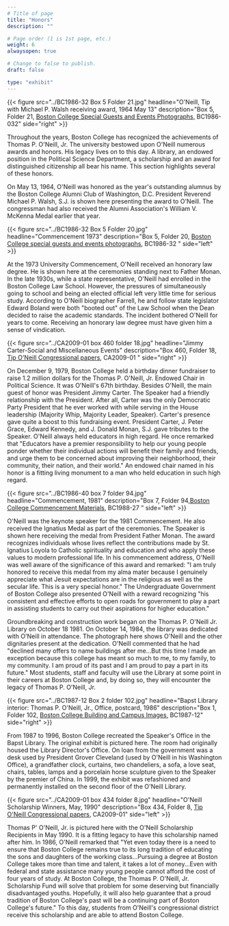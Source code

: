 ```yaml
---
# Title of page
title: "Honors"
description: ""

# Page order (1 is 1st page, etc.)
weight: 6
alwaysopen: true

# Change to false to publish.
draft: false

type: "exhibit"
---
```

{{< figure src="../BC1986-32 Box 5 Folder 21.jpg"
           headline="O'Neill, Tip with Michael P. Walsh receiving award, 1964 May 13"
           description="Box 5, Folder 21, [Boston College Special Guests and Events Photographs,](https://bc-primo.hosted.exlibrisgroup.com/permalink/f/l6ucgu/ALMA-BC21425342270001021) BC1986-032"
           side="right" >}}

Throughout the years, Boston College has recognized the achievements of Thomas P. O'Neill, Jr. The university bestowed upon O'Neill numerous awards and honors. His legacy lives on to this day. A library, an endowed position in the Political Science Department, a scholarship and an award for distinguished citizenship all bear his name. This section highlights several of these honors.



On May 13, 1964, O'Neill was honored as the year's outstanding alumnus by the Boston College Alumni Club of Washington, D.C. President Reverend Michael P. Walsh, S.J. is shown here presenting the award to O'Neill. The congressman had also received the Alumni Association's William V. McKenna Medal earlier that year.

{{< figure src="../BC1986-32 Box 5 Folder 20.jpg"
           headline="Commencement 1973"
           description="Box 5, Folder 20, [Boston College special guests and events photographs](https://bc-primo.hosted.exlibrisgroup.com/permalink/f/1jdnfk3/ALMA-BC21425342270001021), BC1986-32 " side="left" >}}


At the 1973 University Commencement, O'Neill received an honorary law degree. He is shown here at the ceremonies standing next to Father Monan. In the late 1930s, while a state representative, O'Neill had enrolled in the Boston College Law School. However, the pressures of simultaneously going to school and being an elected official left very little time for serious study. According to O'Neill biographer Farrell, he and follow state legislator Edward Boland were both "booted out" of the Law School when the Dean decided to raise the academic standards. The incident bothered O'Neill for years to come. Receiving an honorary law degree must have given him a sense of vindication.

{{< figure src="../CA2009-01 box 460 folder 18.jpg"
           headline="Jimmy Carter-Social and Miscellaneous Events"
           description="Box 460, Folder 18, [Tip O'Neill Congressional papers](https://bc-primo.hosted.exlibrisgroup.com/permalink/f/l6ucgu/ALMA-BC21339013100001021), CA2009-01 " side="right" >}}

On December 9, 1979, Boston College held a birthday dinner fundraiser to raise 1.2 million dollars for the Thomas P. O'Neill, Jr. Endowed Chair in Political Science. It was O'Neill's 67th birthday. Besides O'Neill, the main guest of honor was President Jimmy Carter. The Speaker had a friendly relationship with the President. After all, Carter was the only Democratic Party President that he ever worked with while serving in the House leadership (Majority Whip, Majority Leader, Speaker). Carter's presence gave quite a boost to this fundraising event. President Carter, J. Peter Grace, Edward Kennedy, and J. Donald Monan, S.J. gave tributes to the Speaker. O'Neill always held educators in high regard. He once remarked that "Educators have a premier responsibility to help our young people ponder whether their individual actions will benefit their family and friends, and urge them to be concerned about improving their neighborhood, their community, their nation, and their world." An endowed chair named in his honor is a fitting living monument to a man who held education in such high regard.

{{< figure src="../BC1986-40 box 7 folder 94.jpg"
           headline="Commencement, 1981"
           description="Box 7, Folder 94,[Boston College Commencement Materials](https://bc-primo.hosted.exlibrisgroup.com/permalink/f/l6ucgu/ALMA-BC21476208860001021), BC1988-27  " side="left" >}}

O'Neill was the keynote speaker for the 1981 Commencement. He also received the Ignatius Medal as part of the ceremonies. The Speaker is shown here receiving the medal from President Father Monan. The award recognizes individuals whose lives reflect the contributions made by St. Ignatius Loyola to Catholic spirituality and education and who apply these values to modern professional life. In his commencement address, O'Neill was well aware of the significance of this award and remarked: "I am truly honored to receive this medal from my alma mater because I genuinely appreciate what Jesuit expectations are in the religious as well as the secular life. This is a very special honor." The Undergraduate Government of Boston College also presented O'Neill with a reward recognizing "his consistent and effective efforts to open roads for government to play a part in assisting students to carry out their aspirations for higher education."



Groundbreaking and construction work began on the Thomas P. O'Neill Jr. Library on October 18 1981. On October 14, 1984, the library was dedicated with O'Neill in attendance. The photograph here shows O'Neill and the other dignitaries present at the dedication. O'Neill commented that he had "declined many offers to name buildings after me...But this time I made an exception because this college has meant so much to me, to my family, to my community. I am proud of its past and I am proud to pay a part in its future." Most students, staff and faculty will use the Library at some point in their careers at Boston College and, by doing so, they will encounter the legacy of Thomas P. O'Neill, Jr.

{{< figure src="../BC1987-12 Box 2 folder 102.jpg"
           headline="Bapst Library interior: Thomas P. O'Neill, Jr., Office, postcard, 1986"
           description="Box 1, Folder 102, [Boston College Building and Campus Images,](https://bc-primo.hosted.exlibrisgroup.com/permalink/f/l6ucgu/ALMA-BC21428864290001021) BC1987-12"
           side="right" >}}

From 1987 to 1996, Boston College recreated the Speaker's Office in the Bapst Library. The original exhibit is pictured here. The room had originally housed the Library Director's Office. On loan from the government was a desk used by President Grover Cleveland (used by O'Neill in his Washington Office), a grandfather clock, curtains, two chandeliers, a sofa, a love seat, chairs, tables, lamps and a porcelain horse sculpture given to the Speaker by the premier of China. In 1999, the exhibit was refashioned and permanently installed on the second floor of the O'Neill Library.

{{< figure src="../CA2009-01 box 434 folder 8.jpg"
           headline="O'Neill Scholarship Winners, May, 1990"
           description="Box 434, Folder 8, [Tip O'Neill Congressional papers](https://bc-primo.hosted.exlibrisgroup.com/permalink/f/l6ucgu/ALMA-BC21339013100001021), CA2009-01"
           side="left" >}}

Thomas P' O'Neill, Jr. is pictured here with the O'Neill Scholarship Recipients in May 1990. It is a fitting legacy to have this scholarship named after him. In 1986, O'Neill remarked that "Yet even today there is a need to ensure that Boston College remains true to its long tradition of educating the sons and daughters of the working class...Pursuing a degree at Boston College takes more than time and talent, it takes a lot of money...Even with federal and state assistance many young people cannot afford the cost of four years of study. At Boston College, the Thomas P. O'Neill, Jr. Scholarship Fund will solve that problem for some deserving but financially disadvantaged youths. Hopefully, it will also help guarantee that a proud tradition of Boston College's past will be a continuing part of Boston College's future." To this day, students from O'Neill's congressional district receive this scholarship and are able to attend Boston College.
